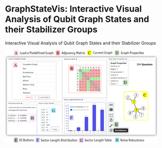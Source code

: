 # GraphStateVis: Interactive Visual Analysis of Qubit Graph States and their Stabilizer Groups

Interactive Visual Analysis of Qubit Graph States and their Stabilizer Groups

[![GraphStateVis](https://github.com/GraphStateVis/app/blob/main/figures/graphstatevis_components.png?raw=true)](https://graphstatevis.github.io/app)
